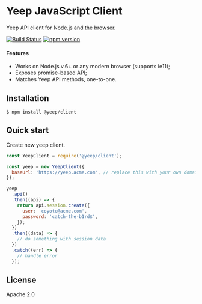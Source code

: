 # Yeep JavaScript Client

Yeep API client for Node.js and the browser.

[![Build Status](https://travis-ci.com/yeepio/js-client.svg?branch=master)](https://travis-ci.com/yeepio/js-client)
[![npm version](https://img.shields.io/npm/v/@yeep/client.svg?style=flat-square)](https://www.npmjs.com/package/@yeep/client)

#### Features

- Works on Node.js v.6+ or any modern browser (supports ie11);
- Exposes promise-based API;
- Matches Yeep API methods, one-to-one.

## Installation

```
$ npm install @yeep/client
```

## Quick start

Create new yeep client.

```javascript
const YeepClient = require('@yeep/client');

const yeep = new YeepClient({
  baseUrl: 'https://yeep.acme.com', // replace this with your own domain
});

yeep
  .api()
  .then((api) => {
    return api.session.create({
      user: 'coyote@acme.com',
      password: 'catch-the-b1rd$',
    });
  })
  .then((data) => {
    // do something with session data
  })
  .catch((err) => {
    // handle error
  });
```

## License

Apache 2.0
